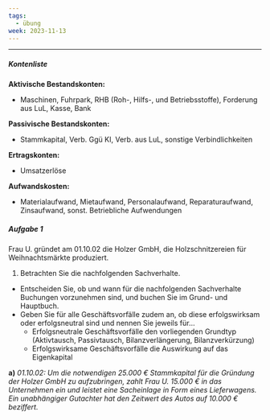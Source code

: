 ```yaml
---
tags:
  - übung
week: 2023-11-13
---
```

***
##### Kontenliste

**Aktivische Bestandskonten:**
- Maschinen, Fuhrpark, RHB (Roh-, Hilfs-, und Betriebsstoffe), Forderung aus LuL, Kasse, Bank

**Passivische Bestandskonten:**
- Stammkapital, Verb. Ggü KI, Verb. aus LuL, sonstige Verbindlichkeiten

**Ertragskonten:**
- Umsatzerlöse

**Aufwandskosten:**
- Materialaufwand, Mietaufwand, Personalaufwand, Reparaturaufwand, Zinsaufwand, sonst. Betriebliche Aufwendungen
##### Aufgabe 1
Frau U. gründet am 01.10.02 die Holzer GmbH, die Holzschnitzereien für Weihnachtsmärkte produziert.

1. Betrachten Sie die nachfolgenden Sachverhalte.

- Entscheiden Sie, ob und wann für die nachfolgenden Sachverhalte Buchungen vorzunehmen sind, und buchen Sie im Grund- und Hauptbuch.
- Geben Sie für alle Geschäftsvorfälle zudem an, ob diese erfolgswirksam oder erfolgsneutral sind und nennen Sie jeweils für…
	- Erfolgsneutrale Geschäftsvorfälle den vorliegenden Grundtyp (Aktivtausch, Passivtausch, Bilanzverlängerung, Bilanzverkürzung)
	- Erfolgswirksame Geschäftsvorfälle die Auswirkung auf das Eigenkapital

**a)**
*01.10.02: Um die notwendigen 25.000 € Stammkapital für die Gründung der Holzer GmbH zu aufzubringen, zahlt Frau U. 15.000 € in das Unternehmen ein und leistet eine Sacheinlage in Form eines Lieferwagens. Ein unabhängiger Gutachter hat den Zeitwert des Autos auf 10.000 € beziffert.*

